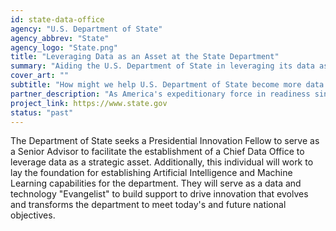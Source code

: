 ```yaml
---
id: state-data-office
agency: "U.S. Department of State"
agency_abbrev: "State"
agency_logo: "State.png"
title: "Leveraging Data as an Asset at the State Department"
summary: "Aiding the U.S. Department of State in leveraging its data as a strategic asset to better gather insights on mission needs, results, and risks"
cover_art: ""
subtitle: "How might we help U.S. Department of State become more data driven?"
partner_description: "As America's expeditionary force in readiness since 1775, the Marines are forward deployed to win our nation's battles swiftly and aggressively in times of crisis."
project_link: https://www.state.gov
status: "past"
---
```


The Department of State seeks a Presidential Innovation Fellow to serve as a Senior Advisor to facilitate the establishment of a Chief Data Office to leverage data as a strategic asset.  Additionally, this individual will work to lay the foundation for establishing Artificial Intelligence and Machine Learning capabilities for the department.  They will serve as a data and technology "Evangelist" to build support to drive innovation that evolves and transforms the department to meet today's and future national objectives.
